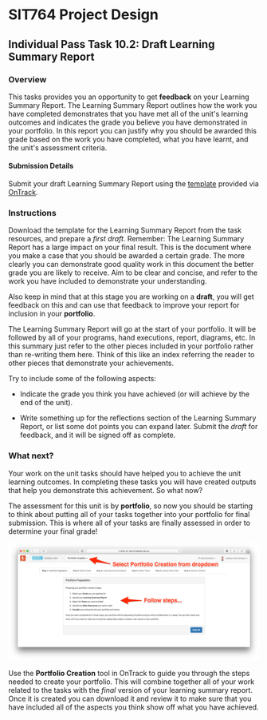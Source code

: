 <div id="banner"></div>

# SIT764 Project Design
## Individual Pass Task 10.2: Draft Learning Summary Report

### Overview
This tasks provides you an opportunity to get **feedback** on your Learning Summary Report. The Learning Summary Report outlines how the work you have completed demonstrates that you have met all of the unit's learning outcomes and indicates the grade you believe you have demonstrated in your portfolio. In this report you can justify why you should be awarded this grade based on the work you have completed, what you have learnt, and the unit's assessment criteria.

#### Submission Details
Submit your draft Learning Summary Report using the [template](https://deakin365.sharepoint.com/:f:/s/SIT782-t1-2018/EjtriPJQ6B1NuMrb9WI59oMB_UKn0Ui6ewP4ONJTzmFVLg?e=rp2vwG) provided via [OnTrack](https://ontrack.deakin.edu.au).

### Instructions
Download the template for the Learning Summary Report from the task resources, and prepare a _first draft_. 
Remember: The Learning Summary Report has a large impact on your final result. This is the document where you make a case that you should be awarded a certain grade. The more clearly you can demonstrate good quality work in this document the better grade you are likely to receive. Aim to be clear and concise, and refer to the work you have included to demonstrate your understanding.

Also keep in mind that at this stage you are working on a **draft**, you will get feedback on this and can use that feedback to improve your report for inclusion in your **portfolio**.

The Learning Summary Report will go at the start of your portfolio. It will be followed by all of your programs, hand executions, report, diagrams, etc. In this summary just refer to the other pieces included in your portfolio rather than re-writing them here. Think of this like an index referring the reader to other pieces that demonstrate your achievements.

<div style="page-break-after:always;"></div>

Try to include some of the following aspects:

* Indicate the grade you think you have achieved (or will achieve by the end of the unit).

* Write something up for the reflections section of the Learning Summary Report, or list some dot points you can expand later.
Submit the _draft_ for feedback, and it will be signed off as complete.

### What next?
Your work on the unit tasks should have helped you to achieve the unit learning outcomes. In completing these tasks you will have created outputs that help you demonstrate this achievement. So what now?

The assessment for this unit is by **portfolio**, so now you should be starting to think about putting all of your tasks together into your portfolio for final submission. This is where all of your tasks are finally assessed in order to determine your final grade!

![Create your portfolio using OnTrack](images/PortfolioCreation.png)

Use the **Portfolio Creation** tool in OnTrack to guide you through the steps needed to create your portfolio. This will combine together all of your work related to the tasks with the _final_ version of your learning summary report. Once it is created you can download it and review it to make sure that you have included all of the aspects you think show off what you have achieved.